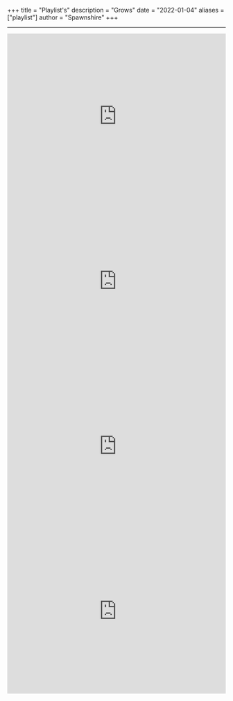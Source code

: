 +++
title = "Playlist's"
description = "Grows"
date = "2022-01-04"
aliases = ["playlist"]
author = "Spawnshire"
+++
***
<iframe src="https://open.spotify.com/embed/playlist/0rxvt4dPNeIYBdZUchKPLT?utm_source=generator&theme=0" width="100%" height="380" frameBorder="0" allowfullscreen="" allow="autoplay; clipboard-write; encrypted-media; fullscreen; picture-in-picture"></iframe>
  

  <iframe src="https://open.spotify.com/embed/playlist/164vWPdlwhBdEBEDMaflLs?utm_source=generator&theme=0" width="100%" height="380" frameBorder="0" allowfullscreen="" allow="autoplay; clipboard-write; encrypted-media; fullscreen; picture-in-picture"></iframe>

<iframe src="https://open.spotify.com/embed/playlist/1j3UYGcbJdAvmYIuGgMO5c?utm_source=generator&theme=0" width="100%" height="380" frameBorder="0" allowfullscreen="" allow="autoplay; clipboard-write; encrypted-media; fullscreen; picture-in-picture"></iframe>
  
<iframe src="https://open.spotify.com/embed/playlist/6vaOnKgHVJwsPmO74muahw?utm_source=generator&theme=0" width="100%" height="380" frameBorder="0" allowfullscreen="" allow="autoplay; clipboard-write; encrypted-media; fullscreen; picture-in-picture"></iframe>
  